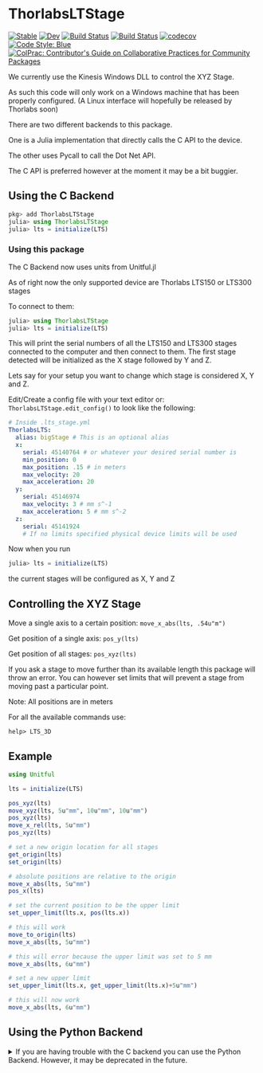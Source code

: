 # ThorlabsLTStage

[![Stable](https://img.shields.io/badge/docs-stable-blue.svg)](https://orchard-ultrasound-innovation.github.io/ThorlabsLTStage.jl/stable)
[![Dev](https://img.shields.io/badge/docs-dev-blue.svg)](https://orchard-ultrasound-innovation.github.io/ThorlabsLTStage.jl/dev)
[![Build Status](https://github.com/orchard-ultrasound-innovation/ThorlabsLTStage.jl/workflows/CI/badge.svg)](https://github.com/orchard-ultrasound-innovation/ThorlabsLTStage.jl/actions)
[![Build Status](https://app.travis-ci.com/Orchard-Ultrasound-Innovation/ThorlabsLTStage.jl.svg?branch=main)](https://app.travis-ci.com/Orchard-Ultrasound-Innovation/ThorlabsLTStage.jl)
[![codecov](https://codecov.io/gh/Orchard-Ultrasound-Innovation/ThorlabsLTStage.jl/branch/main/graph/badge.svg?token=41stEIf5vZ)](https://codecov.io/gh/Orchard-Ultrasound-Innovation/ThorlabsLTStage.jl)
[![Code Style: Blue](https://img.shields.io/badge/code%20style-blue-4495d1.svg)](https://github.com/invenia/BlueStyle)
[![ColPrac: Contributor's Guide on Collaborative Practices for Community Packages](https://img.shields.io/badge/ColPrac-Contributor's%20Guide-blueviolet)](https://github.com/SciML/ColPrac)

We currently use the Kinesis Windows DLL to control the XYZ Stage.

As such this code will only work on a Windows machine that has
been properly configured. (A Linux interface will hopefully be released by Thorlabs soon)

There are two different backends to this package. 

One is a Julia implementation that directly calls the C API to the device.

The other uses Pycall to call the Dot Net API.

The C API is preferred however at the moment it may be a bit buggier.

## Using the C Backend
```julia
pkg> add ThorlabsLTStage
julia> using ThorlabsLTStage
julia> lts = initialize(LTS)
```
### Using this package
The C Backend now uses units from Unitful.jl

As of right now the only supported device are Thorlabs LTS150 or LTS300 stages

To connect to them:
```julia
julia> using ThorlabsLTStage
julia> lts = initialize(LTS)
```

This will print the serial numbers of all the LTS150 and LTS300 stages connected to the computer and then connect to them. 
The first stage detected will be initialized
as the X stage followed by Y and Z.

Lets say for your setup you want to change which stage is considered X, Y and Z.

Edit/Create a config file with your text editor or:
` ThorlabsLTStage.edit_config() `
 to look like the following:

```yml
# Inside .lts_stage.yml
ThorlabsLTS:
  alias: bigStage # This is an optional alias
  x:  
    serial: 45140764 # or whatever your desired serial number is
    min_position: 0
    max_position: .15 # in meters
    max_velocity: 20
    max_acceleration: 20
  y:
    serial: 45146974
    max_velocity: 3 # mm s^-1
    max_acceleration: 5 # mm s^-2
  z:
    serial: 45141924
    # If no limits specified physical device limits will be used
```

Now when you run 
```julia
julia> lts = initialize(LTS)
```
the current stages will be configured as X, Y and Z

## Controlling the XYZ Stage
Move a single axis to a certain position:
`move_x_abs(lts, .54u"m")`

Get position of a single axis:
`pos_y(lts)`

Get position of all stages:
`pos_xyz(lts)`

If you ask a stage to move further than its available length
this package will throw an error. You can however set limits
that will prevent a stage from moving past a particular point.

Note: All positions are in meters

For all the available commands use:

`help> LTS_3D`

## Example
```julia
using Unitful

lts = initialize(LTS)

pos_xyz(lts)
move_xyz(lts, 5u"mm", 10u"mm", 10u"mm")
pos_xyz(lts)
move_x_rel(lts, 5u"mm")
pos_xyz(lts)

# set a new origin location for all stages
get_origin(lts)
set_origin(lts)

# absolute positions are relative to the origin
move_x_abs(lts, 5u"mm")
pos_x(lts)

# set the current position to be the upper limit
set_upper_limit(lts.x, pos(lts.x))

# this will work
move_to_origin(lts)
move_x_abs(lts, 5u"mm")

# this will error because the upper limit was set to 5 mm
move_x_abs(lts, 6u"mm")

# set a new upper limit
set_upper_limit(lts.x, get_upper_limit(lts.x)+5u"mm")

# this will now work
move_x_abs(lts, 6u"mm")
```





## Using the Python Backend
<details>
<summary>If you are having trouble with the C backend you can use the Python Backend. However, it may be deprecated in the future.</summary>

## Prerequisites
This guide explains how to setup a clean Windows 10 install.

### Install choco
Start a new powershell as administrator.

```
Set-ExecutionPolicy -Scope CurrentUser

Invoke-Expression ((New-Object System.Net.WebClient).DownloadString('https://chocolatey.org/install.ps1'))
```

### Install git
`choco install git`

### Install python
`choco install python --version=3.6.3`

As of this document any version of python above 3.6.3 will not work

`pip install --upgrade pip`

`pip install wheel`

`pip install pythonnet`

### Install julia
`choco install julia`

### Install kinesis
Download & Install [Kinesis](https://www.thorlabs.com/software_pages/ViewSoftwarePage.cfm?Code=Motion_Control&viewtab=0)

### Install ThorlabsLTSStage
```julia
pkg> add ThorlabsLTStage
```

This project uses [InstrumentConfig.jl](https://github.com/Orchard-Ultrasound-Innovation/InstrumentConfig.jl)
for configuration. Check out the package for more information.

### Specify python location in your config file
```julia
julia
julia> using ThorlabsLTStage;
julia> ThorlabsLTStage.create_config()
```
```julia
julia> load_python()
```
The important line in the config is "backend: python"

If you wanted to add this line but the rest of the config doesn't fit your
use case you can also manually create this config file instead.

```julia
echo "backend: python" > .lts_stage.yml
julia
julia> using ThorlabsLTStage; ThorlabsLTStage.create_config()
julia> load_python()
```


## Using this package
As of right now the only supported device is the Thorlabs LTS150

To connect to it:
```julia
julia
julia> using ThorlabsLTStage; ThorlabsLTStage.load_config()
lts = initialize(ThorlabsLTS150)
```

This will print the serial numbers of all the LTS150 stages connected to the
computer and then connect to them. The first stage detected will be initialized
as the X stage followed by Y and Z.

Lets say for your setup you want to change which stage is considered X, Y and Z.

Edit your config file with your text editor or:
` ThorlabsLTStage.edit_config() `
 to look like the following:

```yml
# Inside .lts_stage.yml
backend: python

ThorlabsLTS:
  alias: lts150
  x:  
    serial: 45140764 # or whatever your desired serial number is
    min_position: 0
    max_position: .15 # in meters
    max_velocity: 20
    max_acceleration: 20
  y:
    serial: 45146974
    max_velocity: 3
    max_acceleration: 5
  z:
    serial: 45141924
    # If no limits specified physical device limits will be used
```

Now when you run 
```julia
lts = initialize(ThorlabsLTS150)
```
the correct stages will be configured as X, Y and Z

## Controlling the XYZ Stage
Move a single axis to a certain position:
`move_x_abs(lts, .54)`

Get position of a single axis:
`pos_y(lts)`

Get position of all stages:
`pos_xyz(lts)`

If you ask a stage to move further than its available length
this package will throw an error. You can however set limits
that will prevent a stage from moving past a particular point.

Note: All positions are in meters

For all the available commands use:

`help> ThorlabsLTS150`

## Example
```julia
lts = initialize(ThorlabsLTS150)

move_xyz(lts, 0.1, 0.1, 0.1)

# Move 0.05 meters forwards
move_x_rel(lts, 0.05)

# Get position of x stage (0.05 here)
pos_x(lts)

# Move 0.05 meters backwards
move_x_rel(lts, -0.05)

# Moves device to home position
home(lts)

# Returns x,y,z positions
pos_xyz(lts)

# First tuple contains lower limits, second contains upper limits
# (x_low_lim, y_low_lim, z_low_lim), (x_up_lim, y_up_lim, z_up_lim)
# Arrays can be used instead of tuples as well []
set_limits(lts, (0.01, 0.01, 0.01), (0.1, 0.1, 0.1))

# Will return a pair of tuples with limits you just set
get_limits(lts)

# Will return lower and upper limit for x stage
lower_x, upper_x = get_limits_x(lts)

# Will stay at 0.1 (upper limit)
move_x_abs(lts, 0.2)

# Beyond device limit but will stay at 0.1 (upper limit)
move_x_abs(lts, 5)

# Will move to 0.01 (lower limit)
move_x_abs(lts, 0)

# Clear limits
clear_limits(lts)

# Moving beyond your physical device with no limits will throw an error
# Don't do this
move_x_abs(lts, 5)
```
</details>
